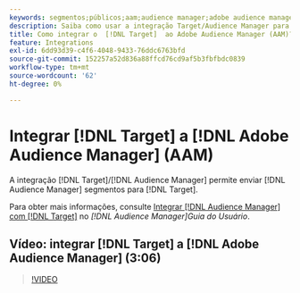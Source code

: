 ```yaml
---
keywords: segmentos;públicos;aam;audience manager;adobe audience manager;integrar;integração
description: Saiba como usar a integração Target/Audience Manager para enviar segmentos do Audience Manager (AAM) para o Adobe Target.
title: Como integrar o  [!DNL Target]  ao Adobe Audience Manager (AAM)?
feature: Integrations
exl-id: 6dd93d39-c4f6-4048-9433-76ddc6763bfd
source-git-commit: 152257a52d836a88ffcd76cd9af5b3fbfbdc0839
workflow-type: tm+mt
source-wordcount: '62'
ht-degree: 0%

---
```


# Integrar [!DNL Target] a [!DNL Adobe Audience Manager] (AAM)

A integração [!DNL Target]/[!DNL Audience Manager] permite enviar [!DNL Audience Manager] segmentos para [!DNL Target].

Para obter mais informações, consulte [Integrar [!DNL Audience Manager] com [!DNL Target]](https://experienceleague.adobe.com/docs/audience-manager/user-guide/implementation-integration-guides/integration-other-solutions/aam-target-integration.html) no *[!DNL Audience Manager]Guia do Usuário*.

## Vídeo: integrar [!DNL Target] a [!DNL Adobe Audience Manager] (3:06)

>[!VIDEO](https://video.tv.adobe.com/v/35151)

